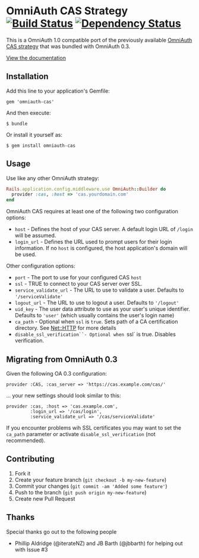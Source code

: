 # OmniAuth CAS Strategy [![Build Status][travis_status]][travis] [![Dependency Status][gemnasium_status]][gemnasium]

[travis]: http://travis-ci.org/dlindahl/omniauth-cas
[travis_status]: https://secure.travis-ci.org/dlindahl/omniauth-cas.png
[gemnasium]: https://gemnasium.com/dlindahl/omniauth-cas
[gemnasium_status]: https://gemnasium.com/dlindahl/omniauth-cas.png?travis

This is a OmniAuth 1.0 compatible port of the previously available
[OmniAuth CAS strategy][old_omniauth_cas] that was bundled with OmniAuth 0.3.

[View the documentation][document_up]

## Installation

Add this line to your application's Gemfile:

    gem 'omniauth-cas'

And then execute:

    $ bundle

Or install it yourself as:

    $ gem install omniauth-cas

## Usage

Use like any other OmniAuth strategy:

```ruby
Rails.application.config.middleware.use OmniAuth::Builder do
  provider :cas, :host => 'cas.yourdomain.com'
end
```

OmniAuth CAS requires at least one of the following two configuration options:

  * `host` - Defines the host of your CAS server. A default login URL of `/login` will be assumed.
  * `login_url` - Defines the URL used to prompt users for their login information.
    If no `host` is configured, the host application's domain will be used.

Other configuration options:

  * `port` - The port to use for your configured CAS `host`
  * `ssl` - TRUE to connect to your CAS server over SSL.
  * `service_validate_url` - The URL to use to validate a user. Defaults to `'/serviceValidate'`
  * `logout_url` - The URL to use to logout a user. Defaults to `'/logout'`
  * `uid_key` - The user data attribute to use as your user's unique identifier. Defaults to `'user'` (which usually contains the user's login name)
  * `ca_path` - Optional when `ssl` is `true`. Sets path of a CA certification directory. See [Net::HTTP][net_http] for more details
  * `disable_ssl_verification``- Optional when `ssl` is true. Disables verification.

## Migrating from OmniAuth 0.3

Given the following OA 0.3 configuration:

```
provider :CAS, :cas_server => 'https://cas.example.com/cas/'
```

... your new settings should look similar to this:

```
provider :cas, :host => 'cas.example.com',
         :login_url => '/cas/login',
  	     :service_validate_url => '/cas/serviceValidate'
```

If you encounter problems wih SSL certificates you may want to set the `ca_path` parameter or activate `disable_ssl_verification` (not recommended).  

## Contributing

1. Fork it
2. Create your feature branch (`git checkout -b my-new-feature`)
3. Commit your changes (`git commit -am 'Added some feature'`)
4. Push to the branch (`git push origin my-new-feature`)
5. Create new Pull Request

## Thanks

Special thanks go out to the following people

  * Phillip Aldridge (@iterateNZ) and JB Barth (@jbbarth) for helping out with Issue #3

[old_omniauth_cas]: https://github.com/intridea/omniauth/blob/0-3-stable/oa-enterprise/lib/omniauth/strategies/cas.rb
[document_up]: http://dlindahl.github.com/omniauth-cas/
[net_http]: http://ruby-doc.org/stdlib-1.9.3/libdoc/net/http/rdoc/Net/HTTP.html